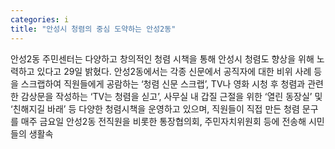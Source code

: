 ```yaml
---
categories: i
title: "안성시 청렴의 중심 도약하는 안성2동"
---
```

안성2동 주민센터는 다양하고 창의적인 청렴 시책을 통해 안성시 청렴도 향상을 위해 노력하고 있다고 29일 밝혔다. 안성2동에서는 각종 신문에서 공직자에 대한 비위 사례 등을 스크랩하여 직원들에게 공람하는 ‘청렴 신문 스크랩’, TV나 영화 시청 후 청렴과 관련한 감상문을 작성하는 ‘TV는 청렴을 싣고’, 사무실 내 갑질 근절을 위한 ‘열린 동장실’ 및 ‘친해지길 바래’ 등 다양한 청렴시책을 운영하고 있으며, 직원들이 직접 만든 청렴 문구를 매주 금요일 안성2동 전직원을 비롯한 통장협의회, 주민자치위원회 등에 전송해 시민들의 생활속